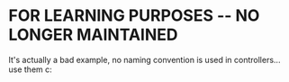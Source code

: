 # FOR LEARNING PURPOSES -- NO LONGER MAINTAINED

It's actually a bad example, no naming convention is used in controllers... use them c:
